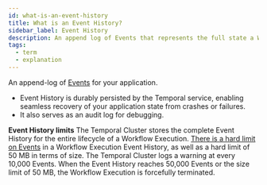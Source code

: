 ```yaml
---
id: what-is-an-event-history
title: What is an Event History?
sidebar_label: Event History
description: An append log of Events that represents the full state a Workflow Execution.
tags:
  - term
  - explanation
---
```


An append-log of [Events](/concepts/what-is-an-event) for your application.

- Event History is durably persisted by the Temporal service, enabling seamless recovery of your application state from crashes or failures.
- It also serves as an audit log for debugging.

**Event History limits**
The Temporal Cluster stores the complete Event History for the entire lifecycle of a Workflow Execution.
[There is a hard limit on Events](/concepts/what-is-a-workflow-execution/#limits) in a Workflow Execution Event History, as well as a hard limit of 50 MB in terms of size.
The Temporal Cluster logs a warning at every 10,000 Events.
When the Event History reaches 50,000 Events or the size limit of 50 MB, the Workflow Execution is forcefully terminated.

